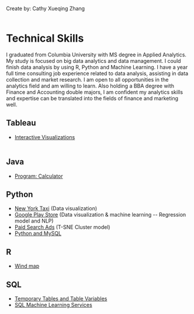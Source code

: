 Create by: Cathy Xueqing Zhang<br/><br/>
# Technical Skills
I graduated from Columbia University with MS degree in Applied Analytics. My study is focused on big data analytics and data management. I could finish data analysis by using R, Python and Machine Learning. I have a year full time consulting job experience related to data analysis, assisting in data collection and market research. I am open to all opportunities in the analytics field and am willing to learn. Also holding a BBA degree with Finance and Accounting double majors, I am confident my analytics skills and expertise can be translated into the fields of finance and marketing well. <br/>

## Tableau
- [Interactive Visualizations](https://github.com/CathyXueqingZhang/Jobapplication/tree/master/Tableau)<br/><br/>

## Java
- [Program: Calculator](https://github.com/CathyXueqingZhang/Jobapplication/tree/master/Java)


## Python
- [New York Taxi](https://github.com/CathyXueqingZhang/Jobapplication/tree/master/Python/NY_TAXI) (Data visualization)
- [Google Play Store](https://github.com/CathyXueqingZhang/Jobapplication/tree/master/Python/Google) (Data visualization & machine learning -- Regression model and NLP)
- [Paid Search Ads](https://github.com/CathyXueqingZhang/Jobapplication/tree/master/Python/Paid_Search) (T-SNE Cluster model)
- [Python and MySQL](https://github.com/CathyXueqingZhang/Jobapplication/tree/master/Python/Python-MySql/)

## R
- [Wind map](https://github.com/CathyXueqingZhang/Jobapplication/tree/master/R)

## SQL
- [Temporary Tables and Table Variables](https://github.com/CathyXueqingZhang/Jobapplication/tree/master/SQL/temp.md)
- [SQL Machine Learning Services](https://github.com/CathyXueqingZhang/Jobapplication/tree/master/SQL/MachineLearningServices.md)

